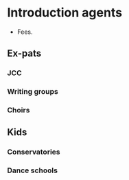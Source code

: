# Introduction agents

- Fees.

## Ex-pats

### JCC

### Writing groups

### Choirs

## Kids

### Conservatories

### Dance schools
